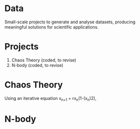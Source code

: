 # Data

Small-scale projects to generate and analyse datasets, producing meaningful solutions for scientific applications.

# Projects

1. Chaos Theory (coded, to revise)
2. N-body (coded, to revise)

# Chaos Theory

Using an iterative equation x<sub>n+1</sub> = rx<sub>n</sub>(1-(x<sub>n</sub>)<super>2</super>), 


# N-body

